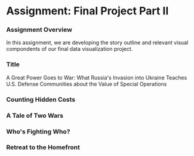 # Assignment: Final Project Part II

### Assignment Overview

In this assignment, we are developing the story outline and relevant visual compondents of our final data visualization project.

### Title

A Great Power Goes to War:  What Russia's Invasion into Ukraine Teaches U.S. Defense Communities about the Value of Special Operations

### Counting Hidden Costs

<div class="flourish-embed flourish-map" data-src="visualisation/15217111" data-width="75%" data-height="125%"><script src="https://public.flourish.studio/resources/embed.js"></script></div>

### A Tale of Two Wars

<div class="flourish-embed flourish-heatmap" data-src="visualisation/15217050"><script src="https://public.flourish.studio/resources/embed.js"></script></div>

### Who's Fighting Who?

<div class="flourish-embed flourish-bar-chart-race" data-src="visualisation/15225970"><script src="https://public.flourish.studio/resources/embed.js"></script></div>

### Retreat to the Homefront

<div class="flourish-embed flourish-chart" data-src="visualisation/15228490"><script src="https://public.flourish.studio/resources/embed.js"></script></div>

